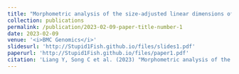 ```yaml
---
title: "Morphometric analysis of the size-adjusted linear dimensions of the skull landmarks revealed craniofacial dysmorphology in <i>Mid1</i>-cKO mice"
collection: publications
permalink: /publication/2023-02-09-paper-title-number-1
date: 2023-02-09
venue: '<i>BMC Genomics</i>'
slidesurl: 'http://Stupid1Fish.github.io/files/slides1.pdf'
paperurl: 'http://Stupid1Fish.github.io/files/paper1.pdf'
citation: 'Liang Y, Song C et al. (2023) "Morphometric analysis of the size-adjusted linear dimensions of the skull landmarks revealed craniofacial dysmorphology in <i>Mid1</i>-cKO mice"&quot; <i>BMC Genomics</i>. https://pubmed.ncbi.nlm.nih.gov/36759768/ '
---
```


